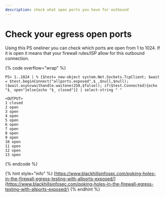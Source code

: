```yaml
---
description: check what open ports you have for outbound
---
```


# Check your egress open ports

Using this PS oneliner you can check which ports are open from 1 to 1024. If it is open it means that your firewall rules/ISP allow for this outbound connection.

{% code overflow="wrap" %}
```
PS> 1..1024 | % {$test= new-object system.Net.Sockets.TcpClient; $wait = $test.beginConnect("allports.exposed",$_,$null,$null); ($wait.asyncwaithandle.waitone(250,$false)); if($test.Connected){echo "$_ open"}else{echo "$_ closed"}} | select-string " "

<OUTPUT>
1 closed
2 open
3 open
4 open
5 open
6 open
7 open
8 open
9 open
10 open
11 open
12 open
13 open
```
{% endcode %}

{% hint style="info" %}
[https://www.blackhillsinfosec.com/poking-holes-in-the-firewall-egress-testing-with-allports-exposed/](https://www.blackhillsinfosec.com/poking-holes-in-the-firewall-egress-testing-with-allports-exposed/)
{% endhint %}
